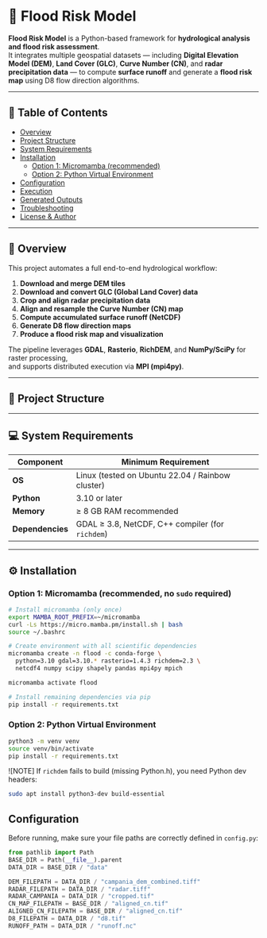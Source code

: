 # 🌊 Flood Risk Model

**Flood Risk Model** is a Python-based framework for **hydrological analysis and flood risk assessment**.  
It integrates multiple geospatial datasets — including **Digital Elevation Model (DEM)**, **Land Cover (GLC)**, **Curve Number (CN)**, and **radar precipitation data** — to compute **surface runoff** and generate a **flood risk map** using D8 flow direction algorithms.

---

## 📑 Table of Contents

- [Overview](#overview)
- [Project Structure](#project-structure)
- [System Requirements](#system-requirements)
- [Installation](#installation)
  - [Option 1: Micromamba (recommended)](#option-1-micromamba-recommended)
  - [Option 2: Python Virtual Environment](#option-2-python-virtual-environment)
- [Configuration](#configuration)
- [Execution](#execution)
- [Generated Outputs](#generated-outputs)
- [Troubleshooting](#troubleshooting)
- [License & Author](#license--author)

---

## 🧭 Overview

This project automates a full end-to-end hydrological workflow:

1. **Download and merge DEM tiles**
2. **Download and convert GLC (Global Land Cover) data**
3. **Crop and align radar precipitation data**
4. **Align and resample the Curve Number (CN) map**
5. **Compute accumulated surface runoff (NetCDF)**
6. **Generate D8 flow direction maps**
7. **Produce a flood risk map and visualization**

The pipeline leverages **GDAL**, **Rasterio**, **RichDEM**, and **NumPy/SciPy** for raster processing,  
and supports distributed execution via **MPI (mpi4py)**.

---

## 📂 Project Structure













---

## 💻 System Requirements

| Component | Minimum Requirement |
|------------|--------------------|
| **OS** | Linux (tested on Ubuntu 22.04 / Rainbow cluster) |
| **Python** | 3.10 or later |
| **Memory** | ≥ 8 GB RAM recommended |
| **Dependencies** | GDAL ≥ 3.8, NetCDF, C++ compiler (for `richdem`) |

---

## ⚙️ Installation

### Option 1: Micromamba (recommended, no `sudo` required)

```bash
# Install micromamba (only once)
export MAMBA_ROOT_PREFIX=~/micromamba
curl -Ls https://micro.mamba.pm/install.sh | bash
source ~/.bashrc

# Create environment with all scientific dependencies
micromamba create -n flood -c conda-forge \
  python=3.10 gdal=3.10.* rasterio=1.4.3 richdem=2.3 \
  netcdf4 numpy scipy shapely pandas mpi4py mpich

micromamba activate flood

# Install remaining dependencies via pip
pip install -r requirements.txt
```

### Option 2: Python Virtual Environment
```bash
python3 -m venv venv
source venv/bin/activate
pip install -r requirements.txt
```
![NOTE] If ```richdem``` fails to build (missing Python.h), you need Python dev headers:
```bash
sudo apt install python3-dev build-essential
```

## Configuration
Before running, make sure your file paths are correctly defined in ```config.py```:
```python
from pathlib import Path
BASE_DIR = Path(__file__).parent
DATA_DIR = BASE_DIR / "data"

DEM_FILEPATH = DATA_DIR / "campania_dem_combined.tiff"
RADAR_FILEPATH = DATA_DIR / "radar.tiff"
RADAR_CAMPANIA = DATA_DIR / "cropped.tif"
CN_MAP_FILEPATH = BASE_DIR / "aligned_cn.tif"
ALIGNED_CN_FILEPATH = BASE_DIR / "aligned_cn.tif"
D8_FILEPATH = DATA_DIR / "d8.tif"
RUNOFF_PATH = DATA_DIR / "runoff.nc"
```
